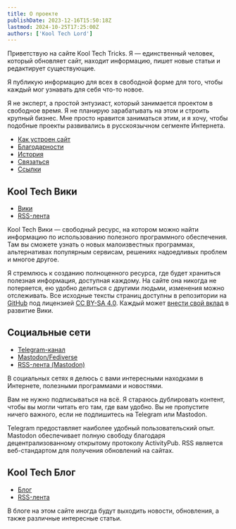 ```yaml
---
title: О проекте
publishDate: 2023-12-16T15:50:18Z
lastmod: 2024-10-25T17:25:00Z
authors: ['Kool Tech Lord']
---
```


Приветствую на сайте Kool Tech Tricks. Я — единственный человек, который
обновляет сайт, находит информацию, пишет новые статьи и редактирует
существующие.

<!--more-->

Я публикую информацию для всех в свободной форме для того, чтобы каждый мог
узнавать для себя что-то новое.

Я не эксперт, а простой энтузиаст, который занимается проектом в свободное
время. Я не планирую зарабатывать на этом и строить крупный бизнес. Мне просто
нравится заниматься этим, и я хочу, чтобы подобные проекты развивались в
русскоязычном сегменте Интернета.

- [Как устроен сайт](/faq/how-site-works)
- [Благодарности](/faq/credits)
- [История](/faq/history)
- [Связаться](/faq/contact)
- [Ссылки](/faq/links)

## Kool Tech Вики

- [Вики](/wiki)
- [RSS-лента](/wiki/index.xml)

Kool Tech Вики — свободный ресурс, на котором можно найти информацию по
использованию полезного программного обеспечения. Там вы сможете узнать о новых
малоизвестных программах, альтернативах популярным сервисам, решениях
надоедливых проблем и многое другое.

Я стремлюсь к созданию полноценного ресурса, где будет храниться полезная
информация, доступная каждому. На сайте она никогда не потеряется, ею удобно
делиться с другими людьми, изменения можно отслеживать. Все исходные тексты
страниц доступны в репозитории на
[GitHub](https://github.com/KoolTechTricks/kooltechtricks.org) под лицензией
[CC BY-SA 4.0](https://creativecommons.org/licenses/by-sa/4.0/deed.ru). Каждый
может
[внести свой вклад](https://github.com/KoolTechTricks/kooltechtricks.org/blob/main/CONTRIBUTING.md)
в развитие Вики.

## Социальные сети

- [Telegram-канал](https://t.me/KoolTechTricks)
- [Mastodon/Fediverse](https://lor.sh/@KoolTechTricks)
- [RSS-лента (Mastodon)](https://lor.sh/@KoolTechTricks.rss)

В социальных сетях я делюсь с вами интересными находками в Интернете, полезными
программами и новостями.

Вам не нужно подписываться на всё. Я стараюсь дублировать контент, чтобы вы
могли читать его там, где вам удобно. Вы не пропустите ничего важного, если не
подпишитесь на Telegram или Mastodon.

Telegram предоставляет наиболее удобный пользовательский опыт. Mastodon
обеспечивает полную свободу благодаря децентрализованному открытому протоколу
ActivityPub. RSS является веб-стандартом для получения обновлений на сайтах.

## Kool Tech Блог

- [Блог](/blog)
- [RSS-лента](/blog/index.xml)

В блоге на этом сайте иногда будут выходить новости, обновления, а также
различные интересные статьи.

